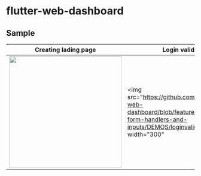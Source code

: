 # flutter-web-dashboard

## Sample 

| Creating lading page | Login validation  |
|--|--|
|<img src="https://github.com/rodri2d2/flutter-web-dashboard/blob/feature/create-login-page/DEMOS/dashboard-demo.gif" width="300" />  | <img src="https://github.com/rodri2d2/flutter-web-dashboard/blob/feature/feature/create-form-handlers-and-inputs/DEMOS/loginvalidation.gif" width="300" |


